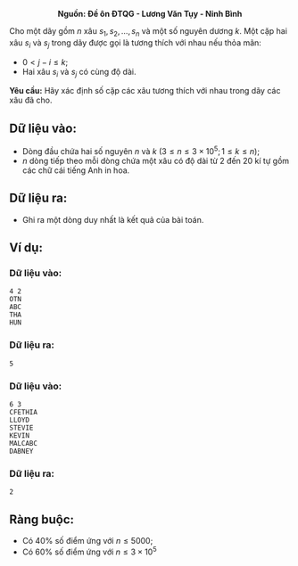 **<center>Nguồn: Đề ôn ĐTQG - Lương Văn Tụy - Ninh Bình</center>**

Cho một dãy gồm $n$ xâu $s_1,s_2,…,s_n$ và một số nguyên dương $k$. Một cặp hai xâu $s_i$ và $s_j$ trong dãy được gọi là tương thích với nhau nếu thỏa mãn:
- $0 < j-i ≤ k$;
- Hai xâu $s_i$ và $s_j$ có cùng độ dài.

**Yêu cầu:** Hãy xác định số cặp các xâu tương thích với nhau trong dãy các xâu đã cho.

## Dữ liệu vào:
- Dòng đầu chứa hai số nguyên $n$ và $k\ (3 ≤  n ≤ 3×10^5; 1 ≤ k ≤ n)$;
- $n$ dòng tiếp theo mỗi dòng chứa một xâu có độ dài từ $2$ đến $20$ kí tự gồm các chữ 
cái tiếng Anh in hoa.

## Dữ liệu ra:
- Ghi ra một dòng duy nhất là kết quả của bài toán.

## Ví dụ: 
### Dữ liệu vào:
```
4 2
OTN
ABC
THA
HUN
```

### Dữ liệu ra:
```
5
```

### Dữ liệu vào:
```
6 3
CFETHIA
LLOYD
STEVIE
KEVIN
MALCABC
DABNEY
```

### Dữ liệu ra:
```
2
```

## Ràng buộc:
- Có $40\%$ số điểm ứng với $n ≤ 5000$;
- Có $60\%$ số điểm ứng với $n ≤ 3\times 10^5$